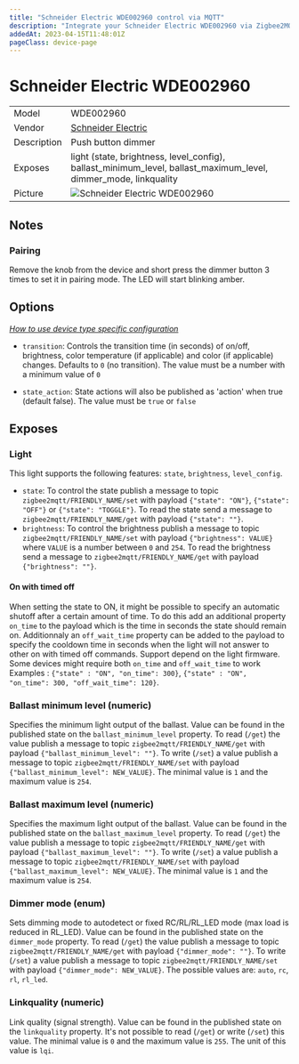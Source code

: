 ```yaml
---
title: "Schneider Electric WDE002960 control via MQTT"
description: "Integrate your Schneider Electric WDE002960 via Zigbee2MQTT with whatever smart home infrastructure you are using without the vendor's bridge or gateway."
addedAt: 2023-04-15T11:48:01Z
pageClass: device-page
---
```


<!-- !!!! -->
<!-- ATTENTION: This file is auto-generated through docgen! -->
<!-- You can only edit the "Notes"-Section between the two comment lines "Notes BEGIN" and "Notes END". -->
<!-- Do not use h1 or h2 heading within "## Notes"-Section. -->
<!-- !!!! -->

# Schneider Electric WDE002960

|     |     |
|-----|-----|
| Model | WDE002960  |
| Vendor  | [Schneider Electric](/supported-devices/#v=Schneider%20Electric)  |
| Description | Push button dimmer |
| Exposes | light (state, brightness, level_config), ballast_minimum_level, ballast_maximum_level, dimmer_mode, linkquality |
| Picture | ![Schneider Electric WDE002960](https://www.zigbee2mqtt.io/images/devices/WDE002960.jpg) |


<!-- Notes BEGIN: You can edit here. Add "## Notes" headline if not already present. -->
## Notes

### Pairing

Remove the knob from the device and short press the dimmer button 3 times to set it in pairing mode.
The LED will start blinking amber.
<!-- Notes END: Do not edit below this line -->



## Options
*[How to use device type specific configuration](../guide/configuration/devices-groups.md#specific-device-options)*

* `transition`: Controls the transition time (in seconds) of on/off, brightness, color temperature (if applicable) and color (if applicable) changes. Defaults to `0` (no transition). The value must be a number with a minimum value of `0`

* `state_action`: State actions will also be published as 'action' when true (default false). The value must be `true` or `false`


## Exposes

### Light 
This light supports the following features: `state`, `brightness`, `level_config`.
- `state`: To control the state publish a message to topic `zigbee2mqtt/FRIENDLY_NAME/set` with payload `{"state": "ON"}`, `{"state": "OFF"}` or `{"state": "TOGGLE"}`. To read the state send a message to `zigbee2mqtt/FRIENDLY_NAME/get` with payload `{"state": ""}`.
- `brightness`: To control the brightness publish a message to topic `zigbee2mqtt/FRIENDLY_NAME/set` with payload `{"brightness": VALUE}` where `VALUE` is a number between `0` and `254`. To read the brightness send a message to `zigbee2mqtt/FRIENDLY_NAME/get` with payload `{"brightness": ""}`.

#### On with timed off
When setting the state to ON, it might be possible to specify an automatic shutoff after a certain amount of time. To do this add an additional property `on_time` to the payload which is the time in seconds the state should remain on.
Additionnaly an `off_wait_time` property can be added to the payload to specify the cooldown time in seconds when the light will not answer to other on with timed off commands.
Support depend on the light firmware. Some devices might require both `on_time` and `off_wait_time` to work
Examples : `{"state" : "ON", "on_time": 300}`, `{"state" : "ON", "on_time": 300, "off_wait_time": 120}`.

### Ballast minimum level (numeric)
Specifies the minimum light output of the ballast.
Value can be found in the published state on the `ballast_minimum_level` property.
To read (`/get`) the value publish a message to topic `zigbee2mqtt/FRIENDLY_NAME/get` with payload `{"ballast_minimum_level": ""}`.
To write (`/set`) a value publish a message to topic `zigbee2mqtt/FRIENDLY_NAME/set` with payload `{"ballast_minimum_level": NEW_VALUE}`.
The minimal value is `1` and the maximum value is `254`.

### Ballast maximum level (numeric)
Specifies the maximum light output of the ballast.
Value can be found in the published state on the `ballast_maximum_level` property.
To read (`/get`) the value publish a message to topic `zigbee2mqtt/FRIENDLY_NAME/get` with payload `{"ballast_maximum_level": ""}`.
To write (`/set`) a value publish a message to topic `zigbee2mqtt/FRIENDLY_NAME/set` with payload `{"ballast_maximum_level": NEW_VALUE}`.
The minimal value is `1` and the maximum value is `254`.

### Dimmer mode (enum)
Sets dimming mode to autodetect or fixed RC/RL/RL_LED mode (max load is reduced in RL_LED).
Value can be found in the published state on the `dimmer_mode` property.
To read (`/get`) the value publish a message to topic `zigbee2mqtt/FRIENDLY_NAME/get` with payload `{"dimmer_mode": ""}`.
To write (`/set`) a value publish a message to topic `zigbee2mqtt/FRIENDLY_NAME/set` with payload `{"dimmer_mode": NEW_VALUE}`.
The possible values are: `auto`, `rc`, `rl`, `rl_led`.

### Linkquality (numeric)
Link quality (signal strength).
Value can be found in the published state on the `linkquality` property.
It's not possible to read (`/get`) or write (`/set`) this value.
The minimal value is `0` and the maximum value is `255`.
The unit of this value is `lqi`.

